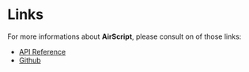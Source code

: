 # Links

For more informations about **AirScript**, please consult on of those links:

 - [API Reference](https://docs.rs/airscript/)
 - [Github](https://github.com/linkdd/airscript/)